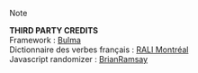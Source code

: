 


> [!NOTE]
> __THIRD PARTY CREDITS__\
> Framework : [Bulma](https://bulma.io)\
> Dictionnaire des verbes français : [RALI Montréal](http://rali.iro.umontreal.ca/)\
> Javascript randomizer : [BrianRamsay](https://github.com/BrianRamsay/Randomizer)